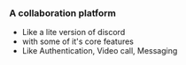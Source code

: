### A collaboration platform 
- Like a lite version of discord
- with some of it's core features
- Like Authentication, Video call, Messaging